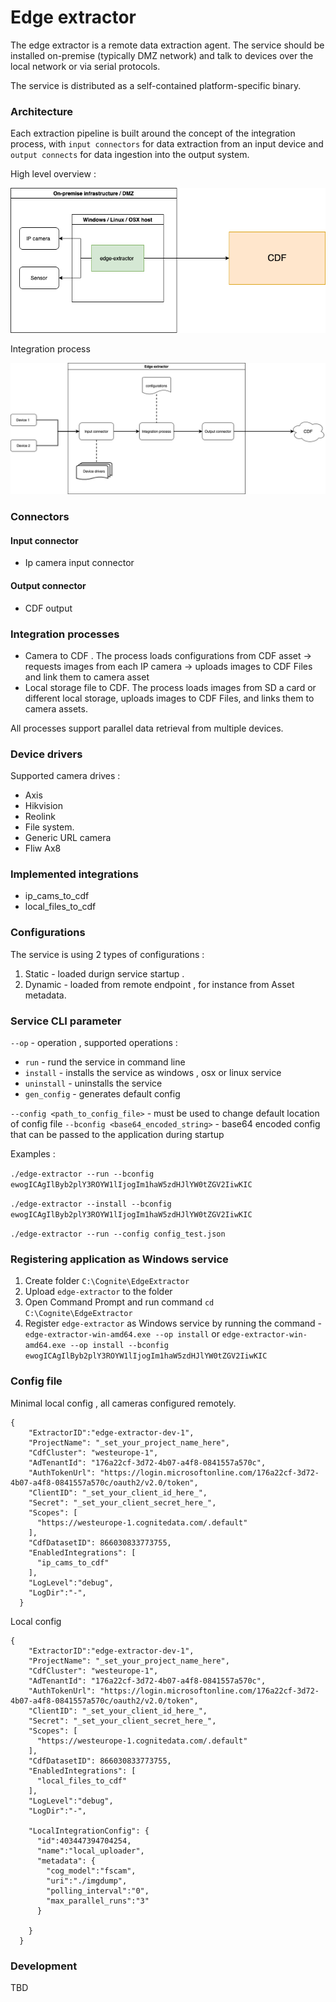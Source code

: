 # Edge extractor 

The edge extractor is a remote data extraction agent. The service should be installed on-premise (typically DMZ network) and talk to devices over the local network or via serial protocols.

The service is distributed as a self-contained platform-specific binary.  

### Architecture 

Each extraction pipeline is built around the concept of the integration process, with `input connectors` for data extraction from an input device and `output connects` for data ingestion into the output system.

High level overview :

![Edge extractor high level diagram 1](/docs/edge-extractor-high-level.png)

Integration process

![Edge extractor high level diagram 2](/docs/edge-extractor-integr-process.png)


### Connectors 

#### Input connector 

- Ip camera input connector 

#### Output connector 

- CDF output 

### Integration processes 

- Camera to CDF . The process loads configurations from CDF asset -> requests images from each IP camera -> uploads images to CDF Files and link them to camera asset
- Local storage file to CDF. The process loads images from SD a card or different local storage, uploads images to CDF Files, and links them to camera assets.

All processes support parallel data retrieval from multiple devices. 

### Device drivers 

Supported camera drives : 

- Axis 
- Hikvision 
- Reolink 
- File system. 
- Generic URL camera 
- Fliw Ax8

### Implemented integrations 

- ip_cams_to_cdf 
- local_files_to_cdf

### Configurations

The service is using 2 types of configurations : 
1. Static - loaded durign service startup . 
2. Dynamic - loaded from remote endpoint , for instance from Asset metadata. 

### Service CLI parameter 

`--op` - operation , supported operations : 
   - `run` - rund the service in command line 
   - `install` - installs the service as windows , osx or linux service
   - `uninstall` - uninstalls the service 
   - `gen_config` - generates default config

`--config <path_to_config_file>` - must be used to change default location of config file 
`--bconfig <base64_encoded_string>` - base64 encoded config that can be passed to the application during startup 

Examples : 

`./edge-extractor --run --bconfig ewogICAgIlByb2plY3ROYW1lIjogIm1haW5zdHJlYW0tZGV2IiwKIC` 

`./edge-extractor --install --bconfig ewogICAgIlByb2plY3ROYW1lIjogIm1haW5zdHJlYW0tZGV2IiwKIC`

`./edge-extractor --run --config config_test.json`

### Registering application as Windows service 

1. Create folder `C:\Cognite\EdgeExtractor`
2. Upload `edge-extractor` to the folder 
3. Open Command Prompt and run command `cd C:\Cognite\EdgeExtractor` 
4. Register `edge-extractor` as Windows service by running the command - `edge-extractor-win-amd64.exe --op install` or `edge-extractor-win-amd64.exe --op install --bconfig ewogICAgIlByb2plY3ROYW1lIjogIm1haW5zdHJlYW0tZGV2IiwKIC`


### Config file 

Minimal local config , all cameras configured remotely.

````
{
    "ExtractorID":"edge-extractor-dev-1",
    "ProjectName": "_set_your_project_name_here",
    "CdfCluster": "westeurope-1",
    "AdTenantId": "176a22cf-3d72-4b07-a4f8-0841557a570c",
    "AuthTokenUrl": "https://login.microsoftonline.com/176a22cf-3d72-4b07-a4f8-0841557a570c/oauth2/v2.0/token",
    "ClientID": "_set_your_client_id_here_",
    "Secret": "_set_your_client_secret_here_",
    "Scopes": [
      "https://westeurope-1.cognitedata.com/.default"
    ],
    "CdfDatasetID": 866030833773755,
    "EnabledIntegrations": [
      "ip_cams_to_cdf"
    ],
    "LogLevel":"debug",
    "LogDir":"-",  
  }
````
Local config

````
{
    "ExtractorID":"edge-extractor-dev-1",
    "ProjectName": "_set_your_project_name_here",
    "CdfCluster": "westeurope-1",
    "AdTenantId": "176a22cf-3d72-4b07-a4f8-0841557a570c",
    "AuthTokenUrl": "https://login.microsoftonline.com/176a22cf-3d72-4b07-a4f8-0841557a570c/oauth2/v2.0/token",
    "ClientID": "_set_your_client_id_here_",
    "Secret": "_set_your_client_secret_here_",
    "Scopes": [
      "https://westeurope-1.cognitedata.com/.default"
    ],
    "CdfDatasetID": 866030833773755,
    "EnabledIntegrations": [
      "local_files_to_cdf"
    ],
    "LogLevel":"debug",
    "LogDir":"-",

    "LocalIntegrationConfig": {
      "id":403447394704254,
      "name":"local_uploader",
      "metadata": {
        "cog_model":"fscam",
        "uri":"./imgdump",
        "polling_interval":"0",
        "max_parallel_runs":"3"
      }
      
    }
  }
````

### Development 

TBD